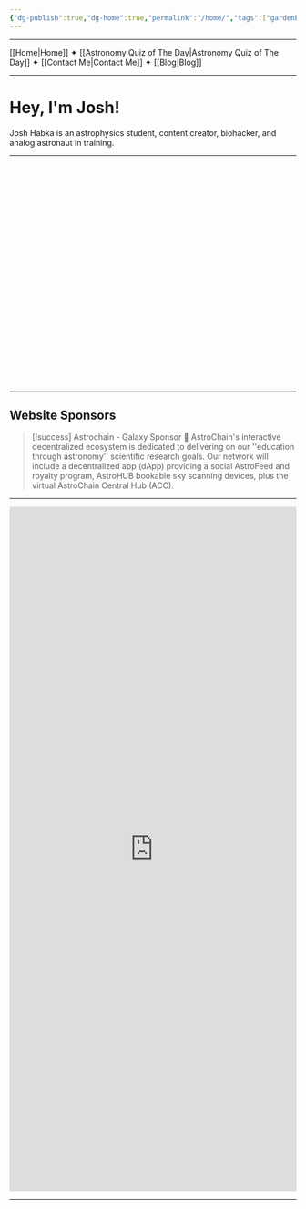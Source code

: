 ```yaml
---
{"dg-publish":true,"dg-home":true,"permalink":"/home/","tags":["gardenEntry"],"dgPassFrontmatter":true,"noteIcon":"","created":"","updated":""}
---
```


-----

[[Home\|Home]] ✦ [[Astronomy Quiz of The Day\|Astronomy Quiz of The Day]] ✦ [[Contact Me\|Contact Me]] ✦ [[Blog\|Blog]]

-----
# Hey, I'm Josh!

Josh Habka is an astrophysics student, content creator, biohacker, and analog astronaut in training.

----
<div style="height: 40vmin;min-height: 360px"><script src="https://cdn.jsdelivr.net/ghost/signup-form@~0.1/umd/signup-form.min.js" data-background-color="transparent" data-text-color="#FFFFFF" data-button-color="#dbc38f" data-button-text-color="#FFFFFF" data-title="Josh Habka" data-description="Josh Habka is an astrophysics student, content creator, biohacker, and analog astronaut in training. Receive weekly updates and astronomy blog posts. Over 1400+ members and counting." data-icon="https://joshuahabka.com/content/images/size/w192h192/size/w256h256/2023/08/pixling-excited.png" data-site="https://joshuahabka.com" data-locale="en" async></script></div>

-----
## Website Sponsors

> [!success] Astrochain - Galaxy Sponsor 🌌
> AstroChain's interactive decentralized ecosystem is dedicated to delivering on our ''education through astronomy'' scientific research goals. Our network will include a decentralized app (dApp) providing a social AstroFeed and royalty program, AstroHUB bookable sky scanning devices, plus the virtual AstroChain Central Hub (ACC).

-----

<iframe style="border:none;width:100%;" height="1200px" src="https://opnform.com/forms/astronomy-quiz-of-the-day"></iframe>

-----



